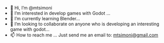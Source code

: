 - 👋 Hi, I’m @mtsimoni
- 👀 I’m interested in develop games with Godot ...
- 🌱 I’m currently learning Blender...
- 💞️ I’m looking to collaborate on anyone who is developing an interesting game with godot...
- 📫 How to reach me ...
  Just send me an email to: mtsimoni@gmail.com
<!---
mtsimoni/mtsimoni is a ✨ special ✨ repository because its `README.md` (this file) appears on your GitHub profile.
You can click the Preview link to take a look at your changes.
--->

